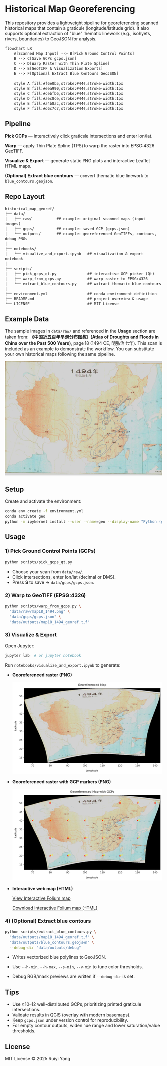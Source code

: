 # Historical Map Georeferencing 

This repository provides a lightweight pipeline for georeferencing scanned historical maps that contain a graticule (longitude/latitude grid). It also supports optional extraction of "blue" thematic linework (e.g., isohyets, rivers, boundaries) to GeoJSON for analysis.

```mermaid
flowchart LR
    A[Scanned Map Input] --> B[Pick Ground Control Points]
    B --> C[Save GCPs gcps.json]
    C --> D[Warp Raster with Thin Plate Spline]
    D --> E[GeoTIFF & Visualization Exports]
    E --> F[Optional Extract Blue Contours GeoJSON]

    style A fill:#f6e0b5,stroke:#444,stroke-width:1px
    style B fill:#eea990,stroke:#444,stroke-width:1px
    style C fill:#cebfb6,stroke:#444,stroke-width:1px
    style D fill:#aec8ce,stroke:#444,stroke-width:1px
    style E fill:#a4b8ac,stroke:#444,stroke-width:1px
    style F fill:#d6c7c7,stroke:#444,stroke-width:1px
```

## Pipeline

**Pick GCPs** — interactively click graticule intersections and enter lon/lat.  

**Warp** — apply Thin Plate Spline (TPS) to warp the raster into EPSG:4326 GeoTIFF.  

**Visualize & Export** — generate static PNG plots and interactive Leaflet HTML maps.  

**(Optional) Extract blue contours** — convert thematic blue linework to `blue_contours.geojson`.



## Repo Layout

```
historical_map_georef/
├── data/
│   ├── raw/           ## example: original scanned maps (input images)
│   ├── gcps/          ## example: saved GCP (gcps.json)
│   └── outputs/       ## example: georeferenced GeoTIFFs, contours, debug PNGs
│
├── notebooks/
│   └── visualize_and_export.ipynb   ## visualization & export notebook
│
├── scripts/
│   ├── pick_gcps_qt.py              ## interactive GCP picker (Qt)
│   ├── warp_from_gcps.py            ## warp raster to EPSG:4326
│   └── extract_blue_contours.py     ## wxtract thematic blue contours
│
├── environment.yml                  ## conda environment definition
├── README.md                        ## project overview & usage
└── LICENSE                          ## MIT License
```



## Example Data

The sample images in `data/raw/` and referenced in the **Usage** section are taken from: **《中国近五百年旱涝分布图集》(Atlas of Droughts and Floods in China over the Past 500 Years)**, page 18 (1494 CE, 明弘治七年). This scan is included as an example to demonstrate the workflow. You can substitute your own historical maps following the same pipeline. 

![Georeferenced 1494 map](data/raw/map18_1494.png)


## Setup

Create and activate the environment:

```bash
conda env create -f environment.yml
conda activate geo
python -m ipykernel install --user --name=geo --display-name "Python (geo)"
```



## Usage

### 1) Pick Ground Control Points (GCPs)

```bash
python scripts/pick_gcps_qt.py
```

- Choose your scan from `data/raw/`.
- Click intersections, enter lon/lat (decimal or DMS).
- Press **S** to save → `data/gcps/gcps.json`.

### 2) Warp to GeoTIFF (EPSG:4326)

```bash
python scripts/warp_from_gcps.py \
  "data/raw/map18_1494.png" \
  "data/gcps/gcps.json" \
  "data/outputs/map18_1494_georef.tif"
```

### 3) Visualize & Export

Open Jupyter: 

```bash
jupyter lab  # or jupyter notebook
```

Run `notebooks/visualize_and_export.ipynb` to generate:

- **Georeferenced raster (PNG)**  
  
  ![Georeferenced 1494 map](data/outputs/map18_1494_georef.png)

  
- **Georeferenced raster with GCP markers (PNG)**  
  
  ![Georeferenced 1494 map with GCPs overlaid](data/outputs/map18_1494_georef_gcps.png)

- **Interactive web map (HTML)**  
   
  [View Interactive Folium map](https://yryrena.github.io/historical_map_georef/map18_1494_interactive.html)
  
  [Download interactive Folium map (HTML)](data/outputs/map18_1494_interactive.html) 

### 4) (Optional) Extract blue contours

```bash
python scripts/extract_blue_contours.py \
  "data/outputs/map18_1494_georef.tif" \
  "data/outputs/blue_contours.geojson" \
  --debug-dir "data/outputs/debug"
```

- Writes vectorized blue polylines to GeoJSON.

- Use `--h-min`, `--h-max`, `--s-min`, `--v-min` to tune color thresholds.

- Debug RGB/mask previews are written if `--debug-dir` is set.



## Tips

- Use ≥10–12 well-distributed GCPs, prioritizing printed graticule intersections.
- Validate results in QGIS (overlay with modern basemaps).
- Keep `gcps.json` under version control for reproducibility.
- For empty contour outputs, widen hue range and lower saturation/value thresholds.



## License

MIT License © 2025 Ruiyi Yang
